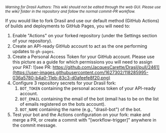 <small><i>Warning for Drasil Authors: This wiki should not be edited through the web GUI. Please use the wiki/ folder in the repository and follow the normal commit-PR workflow.</i></small>

If you would like to fork Drasil and use our default method (GitHub Actions) of builds and deployments to GitHub Pages, you will need to:

1. Enable "Actions" on your forked repository (under the Settings section of your repository).
2. Create an API-ready GitHub account to act as the one performing updates to `gh-pages`.
3. Create a Personal Access Token for your GitHub account. Please use this picture as a guide for which permissions you will need to assign your PAT: ![see PR: https://github.com/JacquesCarette/Drasil/pull/2461](https://user-images.githubusercontent.com/1627302/118285995-036a5780-b4a0-11eb-83c3-d0afeefe8f20.png)
4. Configure 3 repository secrets for your Drasil fork:
   1. `BOT_TOKEN` containing the personal access token of your API-ready account.
   2. `BOT_EMAIL` containing the email of the bot (email has to be on the list of emails registered on the bots account).
   3. `BOT_NAME` containing the name (e.g., "drasil-bot") of the bot.
5. Test your bot and the Actions configuration on your fork: make and merge a PR, or create a commit with "[workflow-trigger]" anywhere in the commit message.
